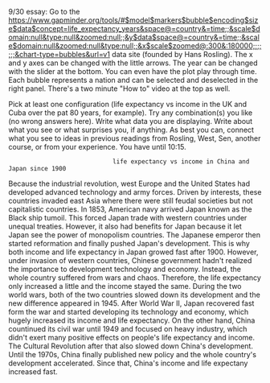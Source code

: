 9/30 essay: Go to the https://www.gapminder.org/tools/#$model$markers$bubble$encoding$size$data$concept=life_expectancy_years&space@=country&=time;;&scale$domain:null&type:null&zoomed:null;;&y$data$space@=country&=time;;&scale$domain:null&zoomed:null&type:null;;&x$scale$zoomed@:300&:180000;;;;;;;&chart-type=bubbles&url=v1 data site (founded by Hans Rosling). The x and y axes can be changed with the little arrows. The year can be changed with the slider at the bottom. You can even have the plot play through time. Each bubble represents a nation and can be selected and deselected in the right panel. There's a two minute "How to" video at the top as well.

Pick at least one configuration (life expectancy vs income in the UK and Cuba over the pat 80 years, for example). Try any combination(s) you like (no wrong answers here). Write what data you are displaying. Write about what you see or what surprises you, if anything. As best you can, connect what you see to ideas in previous readings from Rosling, West, Sen, another course, or from your experience. You have until 10:15.

                                 life expectancy vs income in China and Japan since 1900

Because the industrial revolution, west Europe and the United States had developed advanced technology and army forces. Driven by interests, these countries invaded east Asia where there were still feudal societies but not capitalistic countries. In 1853, American navy arrived Japan known as the Black ship tumoil. This forced Japan trade with western countries under unequal treaties. However, it also had benefits for Japan because it let Japan see the power of monopolism countries. The Japanese emperor then started reformation and finally pushed Japan's development. This is why both income and life expectancy in Japan growed fast after 1900. However, under invasion of western countries, Chinese government hadn't realized the importance to development technology and economy. Instead, the whole country suffered from wars and chaos. Therefore, the life expectancy only increased a little and the income stayed the same. During the two world wars, both of the two countries slowed down its development and the new difference appeared in 1945. After World War II, Japan recovered fast form the war and started developing its technology and economy, which hugely increased its income and life expectancy. On the other hand, China countinued its civil war until 1949 and focused on heavy industry, which didn't exert many positive effects on people's life expectancy and income. The Cultural Revolution after that also slowed down China's development. Until the 1970s, China finally published new policy and the whole country's development accelerated. Since that, China's income and life expectany increased fast.
